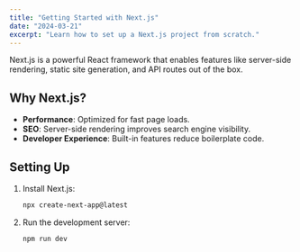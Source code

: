 ```yaml
---
title: "Getting Started with Next.js"
date: "2024-03-21"
excerpt: "Learn how to set up a Next.js project from scratch."
---
```


Next.js is a powerful React framework that enables features like server-side rendering, static site generation, and API routes out of the box.

## Why Next.js?

- **Performance**: Optimized for fast page loads.
- **SEO**: Server-side rendering improves search engine visibility.
- **Developer Experience**: Built-in features reduce boilerplate code.

## Setting Up

1. Install Next.js:
   ```bash
   npx create-next-app@latest
   ```
2. Run the development server:
   ```bash
   npm run dev
   ```
